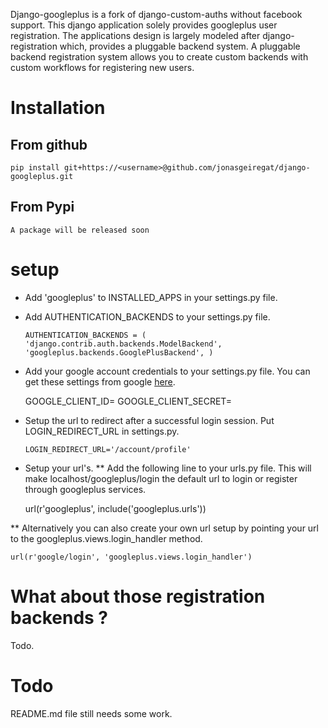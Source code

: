 Django-googleplus is a fork of django-custom-auths without facebook support.
This django application solely provides googleplus user registration.
The applications design is largely modeled after django-registration which,
provides a pluggable backend system. A pluggable backend registration system allows
you to create custom backends with custom workflows for registering new users.


# Installation
From github
-----------
    pip install git+https://<username>@github.com/jonasgeiregat/django-googleplus.git
From Pypi
-----------
    A package will be released soon


# setup
* Add 'googleplus' to INSTALLED_APPS in your settings.py file.
* Add AUTHENTICATION_BACKENDS to your settings.py file.


    `AUTHENTICATION_BACKENDS = (
        'django.contrib.auth.backends.ModelBackend',
        'googleplus.backends.GooglePlusBackend',
    )`

* Add your google account credentials to your settings.py file.
You can get these settings from google [here](https://code.google.com/apis/console/).

    GOOGLE_CLIENT_ID=<cllient-id> 
    GOOGLE_CLIENT_SECRET=<client-secret>

* Setup the url to redirect after a successful login session.
Put LOGIN_REDIRECT_URL in settings.py.

    `LOGIN_REDIRECT_URL='/account/profile'`


* Setup your url's. 
** Add the following line to your urls.py file.
This will make localhost/googleplus/login the default url to login or register through googleplus services.
    
    url(r'googleplus', include('googleplus.urls'))

** Alternatively you can also create your own url setup by pointing your url to the googleplus.views.login_handler method.

    url(r'google/login', 'googleplus.views.login_handler')

# What about those registration backends ?
Todo.


# Todo 
README.md file still needs some work.
